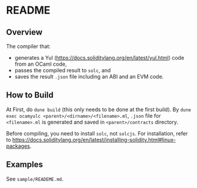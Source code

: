 # README

## Overview

The compiler that:
- generates a Yul (https://docs.soliditylang.org/en/latest/yul.html) code from an OCaml code,
- passes the compiled result to `solc`, and 
- saves the result `.json` file including an ABI and an EVM code.

## How to Build

At First, do `dune build` (this only needs to be done at the first build).
By `dune exec ocamyulc <parent>/<dirname>/<filename>.ml`, 
`.json` file for `<filename>.ml` is generated and saved in `<parent>/contracts` directory.

Before compiling, you need to install `solc`, not `solcjs`. 
For installation, refer to https://docs.soliditylang.org/en/latest/installing-solidity.html#linux-packages.

## Examples

See `sample/READEME.md`.